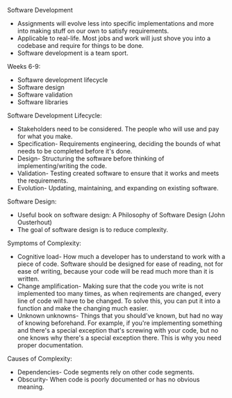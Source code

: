 Software Development

- Assignments will evolve less into specific implementations and more into making stuff on our own to satisfy requirements.
- Applicable to real-life. Most jobs and work will just shove you into a codebase and require for things to be done.
- Software development is a team sport.

Weeks 6-9:

- Softawre development lifecycle
- Software design
- Software validation
- Software libraries

Software Development Lifecycle:

- Stakeholders need to be considered. The people who will use and pay for what you make.
- Specification- Requirements engineering, deciding the bounds of what needs to be completed before it's done.
- Design- Structuring the software before thinking of implementing/writing the code.
- Validation- Testing created software to ensure that it works and meets the requirements.
- Evolution- Updating, maintaining, and expanding on existing software.

Software Design:

- Useful book on software design: A Philosophy of Software Design (John Ousterhout)
- The goal of software design is to reduce complexity. 

Symptoms of Complexity:

- Cognitive load- How much a developer has to understand to work with a piece of code. Software should be designed for ease of reading, not for ease of writing, because your code will be read much more than it is written.
- Change amplification- Making sure that the code you write is not implemented too many times, as when reqirements are changed, every line of code will have to be changed. To solve this, you can put it into a function and make the changing much easier.
- Unknown unknowns- Things that you should've known, but had no way of knowing beforehand. For example, if you're implementing something and there's a special exception that's screwing with your code, but no one knows why there's a special exception there. This is why you need proper documentation.

Causes of Complexity:
- Dependencies- Code segments rely on other code segments.
- Obscurity- When code is poorly documented or has no obvious meaning.